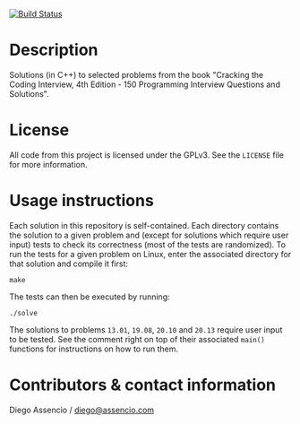 [![Build Status](https://travis-ci.org/dassencio/cracking-the-coding-interview.svg?branch=master)](https://travis-ci.org/dassencio/cracking-the-coding-interview)

Description
===========

Solutions (in C++) to selected problems from the book "Cracking the Coding
Interview, 4th Edition - 150 Programming Interview Questions and Solutions".


License
=======

All code from this project is licensed under the GPLv3. See the `LICENSE` file
for more information.


Usage instructions
==================

Each solution in this repository is self-contained. Each directory contains
the solution to a given problem and (except for solutions which require user
input) tests to check its correctness (most of the tests are randomized). To run
the tests for a given problem on Linux, enter the associated directory for that
solution and compile it first:

	make

The tests can then be executed by running:

	./solve

The solutions to problems `13.01`, `19.08`, `20.10` and `20.13` require user
input to be tested. See the comment right on top of their associated `main()`
functions for instructions on how to run them.


Contributors & contact information
==================================

Diego Assencio / diego@assencio.com

